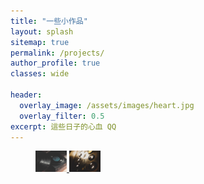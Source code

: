 ```yaml
---
title: "一些小作品"
layout: splash
sitemap: true
permalink: /projects/
author_profile: true
classes: wide

header:
  overlay_image: /assets/images/heart.jpg
  overlay_filter: 0.5
excerpt: 這些日子的心血 QQ
---
```

<!-- ![1](.././assets/images/project_images/music_player.jpg/ =100x100 "music player")![1](.././assets/images/project_images/elevator.jpg/ "elevator")![1](.././assets/images/project_images/marble.jpg/ "mmarble") -->

<!-- <div align="center">
<img src=".././assets/images/project_images/music_player.jpg/" width="300px" alt="圖片說明" ><img src=".././assets/images/project_images/elevator.jpg/" width="300px" alt="圖片說明" >  
</div> -->
<style>
.container {
  position: relative;
  text-align: center;
  color: white;
}
.centered {
  position: absolute;
  top: 50%;
  left: 50%;
  transform: translate(-50%, -50%);
}
</style>

<figure class="half">
  <a href="http://google.com">
    <img src="https://raw.githubusercontent.com/fumchin/myblog/master/assets/images/project_images/music_player.jpg" width="50px" alt="music player" title="music player" >
  </a>
  <a href="http://google.com">
    <img src="https://raw.githubusercontent.com/fumchin/myblog/master/assets/images/project_images/elevator.jpg" width="50px" alt="music player" title="music player" >
  </a>
</figure>

